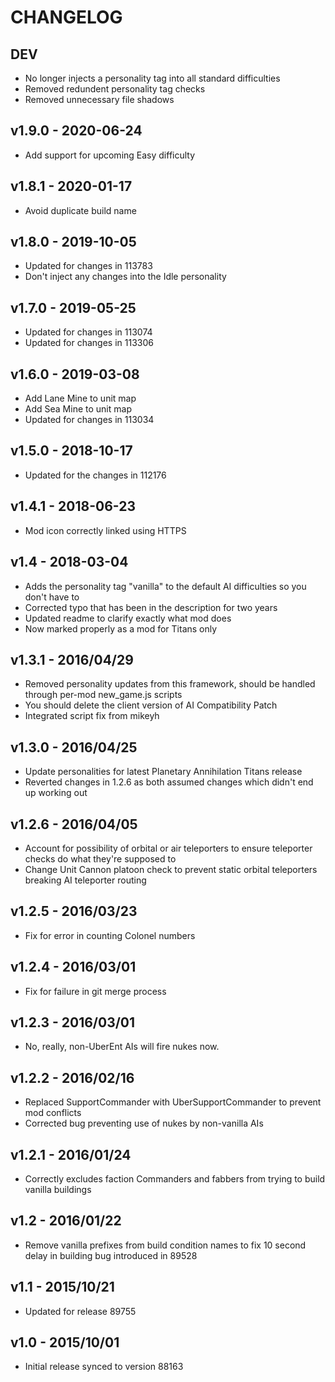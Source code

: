 # CHANGELOG

## DEV

- No longer injects a personality tag into all standard difficulties
- Removed redundent personality tag checks
- Removed unnecessary file shadows

## v1.9.0 - 2020-06-24

- Add support for upcoming Easy difficulty

## v1.8.1 - 2020-01-17

- Avoid duplicate build name

## v1.8.0 - 2019-10-05

- Updated for changes in 113783
- Don't inject any changes into the Idle personality

## v1.7.0 - 2019-05-25

- Updated for changes in 113074
- Updated for changes in 113306

## v1.6.0 - 2019-03-08

- Add Lane Mine to unit map
- Add Sea Mine to unit map
- Updated for changes in 113034

## v1.5.0 - 2018-10-17

- Updated for the changes in 112176

## v1.4.1 - 2018-06-23

- Mod icon correctly linked using HTTPS

## v1.4 - 2018-03-04

- Adds the personality tag "vanilla" to the default AI difficulties so you don't have to
- Corrected typo that has been in the description for two years
- Updated readme to clarify exactly what mod does
- Now marked properly as a mod for Titans only

## v1.3.1 - 2016/04/29

- Removed personality updates from this framework, should be handled through per-mod new_game.js scripts
- You should delete the client version of AI Compatibility Patch
- Integrated script fix from mikeyh

## v1.3.0 - 2016/04/25

- Update personalities for latest Planetary Annihilation Titans release
- Reverted changes in 1.2.6 as both assumed changes which didn't end up working out

## v1.2.6 - 2016/04/05

- Account for possibility of orbital or air teleporters to ensure teleporter checks do what they're supposed to
- Change Unit Cannon platoon check to prevent static orbital teleporters breaking AI teleporter routing

## v1.2.5 - 2016/03/23

- Fix for error in counting Colonel numbers

## v1.2.4 - 2016/03/01

- Fix for failure in git merge process

## v1.2.3 - 2016/03/01

- No, really, non-UberEnt AIs will fire nukes now.

## v1.2.2 - 2016/02/16

- Replaced SupportCommander with UberSupportCommander to prevent mod conflicts
- Corrected bug preventing use of nukes by non-vanilla AIs

## v1.2.1 - 2016/01/24

- Correctly excludes faction Commanders and fabbers from trying to build vanilla buildings

## v1.2 - 2016/01/22

- Remove vanilla prefixes from build condition names to fix 10 second delay in building bug introduced in 89528

## v1.1 - 2015/10/21

- Updated for release 89755

## v1.0 - 2015/10/01

- Initial release synced to version 88163
